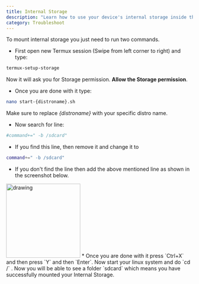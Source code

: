 ```yaml
---
title: Internal Storage
description: "Learn how to use your device's internal storage inside the Linux environment."
category: Troubleshoot
---
```


To mount internal storage you just need to run two commands.

* First open new Termux session (Swipe from left corner to right) and type:
```bash
termux-setup-storage
```
Now it will ask you for Storage permission. **Allow the Storage permission**.

* Once you are done with it type:

```bash
nano start-{distroname}.sh
```
<alert type="warning">Make sure to replace _{distroname}_ with your specific distro name.</alert>

* Now search for line:
```bash
#command+=" -b /sdcard"
```
* If you find this line, then remove it and change it to
```bash
command+=" -b /sdcard"
```
* If you don't find the line then add the above mentioned line as shown in the screenshot below.

<img src="/images/strorage_ss.png" alt="drawing" width="200"/>
* Once you are done with it press `Ctrl+X` and then press `Y` and then `Enter`. Now start your linux system and do `cd /` . Now you will be able to see a folder `sdcard` which means you have successfully mounted your Internal Storage.